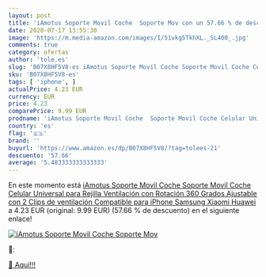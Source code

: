 ```yaml
---
layout: post
title: 'iAmotus Soporte Movil Coche  Soporte Mov con un 57.66 % de descuento'
date: 2020-07-17 13:55:30
image: 'https://m.media-amazon.com/images/I/51vkg5TkhXL._SL400_.jpg'
comments: true
category: ofertas
author: 'tole.es'
slug: 'B07X8HF5V8-es iAmotus Soporte Movil Coche Soporte Movil Coche Celular...'
sku: 'B07X8HF5V8-es'
tags: [ 'iphone', ]
actualPrice: 4.23 EUR
currency: EUR
price: 4.23
comparePrice: 9.99 EUR
prodname: 'iAmotus Soporte Movil Coche  Soporte Movil Coche Celular Universal para Rejilla Ventilación con Rotación 360 Grados Ajustable con 2 Clips de ventilación Compatible para iPhone Samsung Xiaomi Huawei'
country: 'es'
flag: '🇪🇸'
brand: ''
buyurl: 'https://www.amazon.es/dp/B07X8HF5V8/?tag=tolees-21'
descuento: '57.66'
average: '5.483333333333333'
---
```


En este momento está [iAmotus Soporte Movil Coche  Soporte Movil Coche Celular Universal para Rejilla Ventilación con Rotación 360 Grados Ajustable con 2 Clips de ventilación Compatible para iPhone Samsung Xiaomi Huawei](https://www.amazon.es/dp/B07X8HF5V8/?tag=tolees-21) a 4.23 EUR (original: 9.99 EUR) (57.66 %  de descuento) en el siguiente enlace!

[![iAmotus Soporte Movil Coche  Soporte Mov](https://m.media-amazon.com/images/I/51vkg5TkhXL._SL400_.jpg)](https://www.amazon.es/dp/B07X8HF5V8/?tag=tolees-21)

🔎:


[🛒 Aquí!!!](https://www.amazon.es/dp/B07X8HF5V8/?tag=tolees-21)
